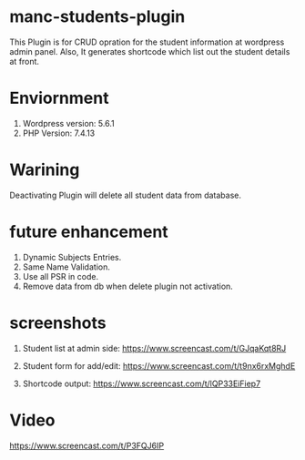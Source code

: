 # manc-students-plugin
This Plugin is for CRUD opration for the student information at wordpress admin panel.
Also, It generates shortcode which list out the student details at front.

# Enviornment
1. Wordpress version: 5.6.1
2. PHP Version: 7.4.13

# Warining
Deactivating Plugin will delete all student data from database.

# future enhancement
1. Dynamic Subjects Entries.
2. Same Name Validation.
3. Use all PSR in code.
4. Remove data from db when delete plugin not activation.

# screenshots
1. Student list at admin side:
https://www.screencast.com/t/GJqaKqt8RJ

2. Student form for add/edit:
https://www.screencast.com/t/t9nx6rxMghdE

3. Shortcode output:
https://www.screencast.com/t/lQP33EiFiep7

# Video
https://www.screencast.com/t/P3FQJ6IP
